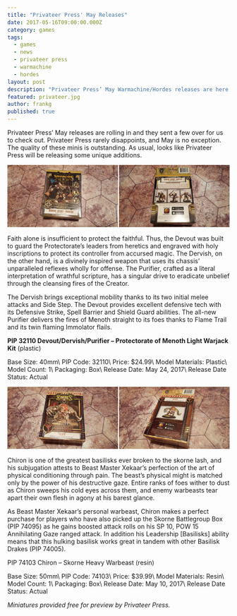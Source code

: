 ```yaml
---
title: "Privateer Press' May Releases"
date: 2017-05-16T09:00:00.000Z
category: games
tags:
  - games
  - news
  - privateer press
  - warmachine
  - hordes
layout: post
description: "Privateer Press’ May Warmachine/Hordes releases are here and they sent over a few items for us to check out."
featured: privateer.jpg
author: frankg
published: true
---
```


Privateer Press’ May releases are rolling in and they sent a few over for us to check out. Privateer Press rarely disappoints, and May is no exception. The quality of these minis is outstanding. As usual, looks like Privateer Press will be releasing some unique additions.

![May Releases](/images/privateer/may1.png)

Faith alone is insufficient to protect the faithful. Thus, the Devout was built to guard the Protectorate’s leaders from heretics and engraved with holy inscriptions to protect its controller from accursed magic. The Dervish, on the other hand, is a divinely inspired weapon that uses its chassis’ unparalleled reflexes wholly for offense. The Purifier, crafted as a literal interpretation of wrathful scripture, has a singular drive to eradicate unbelief through the cleansing fires of the Creator.

The Dervish brings exceptional mobility thanks to its two initial melee attacks and Side Step. The Devout provides excellent defensive tech with its Defensive Strike, Spell Barrier and Shield Guard abilities. The all-new Purifier delivers the fires of Menoth straight to its foes thanks to Flame Trail and its twin flaming Immolator flails.

**PIP 32110 Devout/Dervish/Purifier – Protectorate of Menoth Light Warjack Kit** (plastic)

Base Size: 40mm\\ 
PIP Code: 32110\\
Price: $24.99\\
Model Materials: Plastic\\ 
Model Count: 1\\ 
Packaging: Box\\ 
Release Date: May 24, 2017\\ 
Release Date Status: Actual 

![May Releases](/images/privateer/may2.png)

Chiron is one of the greatest basilisks ever broken to the skorne lash, and his subjugation attests to Beast Master Xekaar’s perfection of the art of physical conditioning through pain. The beast’s physical might is matched only by the power of his destructive gaze. Entire ranks of foes wither to dust as Chiron sweeps his cold eyes across them, and enemy warbeasts tear apart their own flesh in agony at his barest glance. 

As Beast Master Xekaar’s personal warbeast, Chiron makes a perfect purchase for players who have also picked up the Skorne Battlegroup Box (PIP 74095) as he gains boosted attack rolls on his SP 10, POW 15 Annihilating Gaze ranged attack. In addition his Leadership [Basilisks] ability means that this hulking basilisk works great in tandem with other Basilisk Drakes (PIP 74005).

PIP 74103 Chiron – Skorne Heavy Warbeast (resin)

Base Size: 50mm\\ 
PIP Code: 74103\\ 
Price: $39.99\\ 
Model Materials: Resin\\ 
Model Count: 1\\ 
Packaging: Box\\ 
Release Date: May 10, 2017\\ 
Release Date Status: Actual 

*Miniatures provided free for preview by Privateer Press.*

